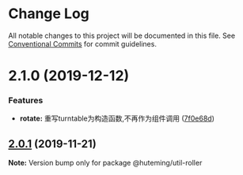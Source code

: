 # Change Log

All notable changes to this project will be documented in this file.
See [Conventional Commits](https://conventionalcommits.org) for commit guidelines.

# 2.1.0 (2019-12-12)


### Features

* **rotate:** 重写turntable为构造函数,不再作为组件调用 ([7f0e68d](https://github.com/huteming/huteming-ui/commit/7f0e68d8da696bbd8fce3d682d2b03141ddfe6b3))





## [2.0.1](https://github.com/huteming/huteming-ui/compare/@huteming/util-roller@2.0.0...@huteming/util-roller@2.0.1) (2019-11-21)

**Note:** Version bump only for package @huteming/util-roller
